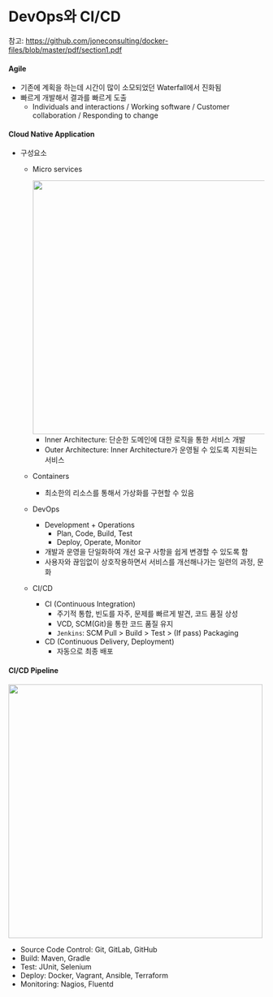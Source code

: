 # DevOps와 CI/CD
참고: https://github.com/joneconsulting/docker-files/blob/master/pdf/section1.pdf

#### Agile
- 기존에 계획을 하는데 시간이 많이 소모되었던 Waterfall에서 진화됨
- 빠르게 개발해서 결과를 빠르게 도출
    - Individuals and interactions / Working software / Customer collaboration / Responding to change

#### Cloud Native Application
- 구성요소 
    - Micro services

        <img src="https://user-images.githubusercontent.com/40620421/236146816-16e48f92-b219-466b-97f3-21c34a5f315d.png" width="500">

        - Inner Architecture: 단순한 도메인에 대한 로직을 통한 서비스 개발
        - Outer Architecture: Inner Architecture가 운영될 수 있도록 지원되는 서비스

    - Containers
        - 최소한의 리소스를 통해서 가상화를 구현할 수 있음

    - DevOps
        - Development + Operations
            - Plan, Code, Build, Test
            - Deploy, Operate, Monitor
        - 개발과 운영을 단일화하여 개선 요구 사항을 쉽게 변경할 수 있도록 함
        - 사용자와 끊임없이 상호작용하면서 서비스를 개선해나가는 일련의 과정, 문화

    - CI/CD
        - CI (Continuous Integration)
            - 주기적 통합, 빈도를 자주, 문제를 빠르게 발견, 코드 품질 상성
            - VCD, SCM(Git)을 통한 코드 품질 유지
            - `Jenkins`: SCM Pull > Build > Test > (If pass) Packaging
        - CD (Continuous Delivery, Deployment)
            - 자동으로 최종 배포

#### CI/CD Pipeline

<img src="https://user-images.githubusercontent.com/40620421/236181811-6723ea5d-1c22-416f-acbb-cc4b20b725af.png" width="500">

- Source Code Control: Git, GitLab, GitHub
- Build: Maven, Gradle
- Test: JUnit, Selenium
- Deploy: Docker, Vagrant, Ansible, Terraform
- Monitoring: Nagios, Fluentd